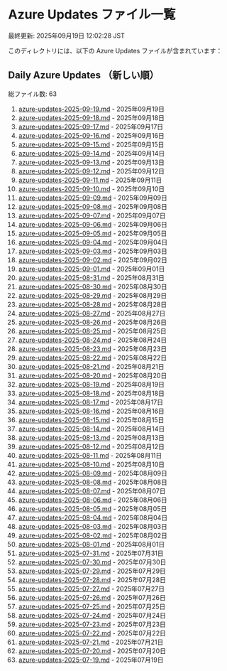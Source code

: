 # Azure Updates ファイル一覧

最終更新: 2025年09月19日 12:02:28 JST

このディレクトリには、以下の Azure Updates ファイルが含まれています：

## Daily Azure Updates （新しい順）

総ファイル数: 63

1. [azure-updates-2025-09-19.md](./azure-updates-2025-09-19.md) - 2025年09月19日
2. [azure-updates-2025-09-18.md](./azure-updates-2025-09-18.md) - 2025年09月18日
3. [azure-updates-2025-09-17.md](./azure-updates-2025-09-17.md) - 2025年09月17日
4. [azure-updates-2025-09-16.md](./azure-updates-2025-09-16.md) - 2025年09月16日
5. [azure-updates-2025-09-15.md](./azure-updates-2025-09-15.md) - 2025年09月15日
6. [azure-updates-2025-09-14.md](./azure-updates-2025-09-14.md) - 2025年09月14日
7. [azure-updates-2025-09-13.md](./azure-updates-2025-09-13.md) - 2025年09月13日
8. [azure-updates-2025-09-12.md](./azure-updates-2025-09-12.md) - 2025年09月12日
9. [azure-updates-2025-09-11.md](./azure-updates-2025-09-11.md) - 2025年09月11日
10. [azure-updates-2025-09-10.md](./azure-updates-2025-09-10.md) - 2025年09月10日
11. [azure-updates-2025-09-09.md](./azure-updates-2025-09-09.md) - 2025年09月09日
12. [azure-updates-2025-09-08.md](./azure-updates-2025-09-08.md) - 2025年09月08日
13. [azure-updates-2025-09-07.md](./azure-updates-2025-09-07.md) - 2025年09月07日
14. [azure-updates-2025-09-06.md](./azure-updates-2025-09-06.md) - 2025年09月06日
15. [azure-updates-2025-09-05.md](./azure-updates-2025-09-05.md) - 2025年09月05日
16. [azure-updates-2025-09-04.md](./azure-updates-2025-09-04.md) - 2025年09月04日
17. [azure-updates-2025-09-03.md](./azure-updates-2025-09-03.md) - 2025年09月03日
18. [azure-updates-2025-09-02.md](./azure-updates-2025-09-02.md) - 2025年09月02日
19. [azure-updates-2025-09-01.md](./azure-updates-2025-09-01.md) - 2025年09月01日
20. [azure-updates-2025-08-31.md](./azure-updates-2025-08-31.md) - 2025年08月31日
21. [azure-updates-2025-08-30.md](./azure-updates-2025-08-30.md) - 2025年08月30日
22. [azure-updates-2025-08-29.md](./azure-updates-2025-08-29.md) - 2025年08月29日
23. [azure-updates-2025-08-28.md](./azure-updates-2025-08-28.md) - 2025年08月28日
24. [azure-updates-2025-08-27.md](./azure-updates-2025-08-27.md) - 2025年08月27日
25. [azure-updates-2025-08-26.md](./azure-updates-2025-08-26.md) - 2025年08月26日
26. [azure-updates-2025-08-25.md](./azure-updates-2025-08-25.md) - 2025年08月25日
27. [azure-updates-2025-08-24.md](./azure-updates-2025-08-24.md) - 2025年08月24日
28. [azure-updates-2025-08-23.md](./azure-updates-2025-08-23.md) - 2025年08月23日
29. [azure-updates-2025-08-22.md](./azure-updates-2025-08-22.md) - 2025年08月22日
30. [azure-updates-2025-08-21.md](./azure-updates-2025-08-21.md) - 2025年08月21日
31. [azure-updates-2025-08-20.md](./azure-updates-2025-08-20.md) - 2025年08月20日
32. [azure-updates-2025-08-19.md](./azure-updates-2025-08-19.md) - 2025年08月19日
33. [azure-updates-2025-08-18.md](./azure-updates-2025-08-18.md) - 2025年08月18日
34. [azure-updates-2025-08-17.md](./azure-updates-2025-08-17.md) - 2025年08月17日
35. [azure-updates-2025-08-16.md](./azure-updates-2025-08-16.md) - 2025年08月16日
36. [azure-updates-2025-08-15.md](./azure-updates-2025-08-15.md) - 2025年08月15日
37. [azure-updates-2025-08-14.md](./azure-updates-2025-08-14.md) - 2025年08月14日
38. [azure-updates-2025-08-13.md](./azure-updates-2025-08-13.md) - 2025年08月13日
39. [azure-updates-2025-08-12.md](./azure-updates-2025-08-12.md) - 2025年08月12日
40. [azure-updates-2025-08-11.md](./azure-updates-2025-08-11.md) - 2025年08月11日
41. [azure-updates-2025-08-10.md](./azure-updates-2025-08-10.md) - 2025年08月10日
42. [azure-updates-2025-08-09.md](./azure-updates-2025-08-09.md) - 2025年08月09日
43. [azure-updates-2025-08-08.md](./azure-updates-2025-08-08.md) - 2025年08月08日
44. [azure-updates-2025-08-07.md](./azure-updates-2025-08-07.md) - 2025年08月07日
45. [azure-updates-2025-08-06.md](./azure-updates-2025-08-06.md) - 2025年08月06日
46. [azure-updates-2025-08-05.md](./azure-updates-2025-08-05.md) - 2025年08月05日
47. [azure-updates-2025-08-04.md](./azure-updates-2025-08-04.md) - 2025年08月04日
48. [azure-updates-2025-08-03.md](./azure-updates-2025-08-03.md) - 2025年08月03日
49. [azure-updates-2025-08-02.md](./azure-updates-2025-08-02.md) - 2025年08月02日
50. [azure-updates-2025-08-01.md](./azure-updates-2025-08-01.md) - 2025年08月01日
51. [azure-updates-2025-07-31.md](./azure-updates-2025-07-31.md) - 2025年07月31日
52. [azure-updates-2025-07-30.md](./azure-updates-2025-07-30.md) - 2025年07月30日
53. [azure-updates-2025-07-29.md](./azure-updates-2025-07-29.md) - 2025年07月29日
54. [azure-updates-2025-07-28.md](./azure-updates-2025-07-28.md) - 2025年07月28日
55. [azure-updates-2025-07-27.md](./azure-updates-2025-07-27.md) - 2025年07月27日
56. [azure-updates-2025-07-26.md](./azure-updates-2025-07-26.md) - 2025年07月26日
57. [azure-updates-2025-07-25.md](./azure-updates-2025-07-25.md) - 2025年07月25日
58. [azure-updates-2025-07-24.md](./azure-updates-2025-07-24.md) - 2025年07月24日
59. [azure-updates-2025-07-23.md](./azure-updates-2025-07-23.md) - 2025年07月23日
60. [azure-updates-2025-07-22.md](./azure-updates-2025-07-22.md) - 2025年07月22日
61. [azure-updates-2025-07-21.md](./azure-updates-2025-07-21.md) - 2025年07月21日
62. [azure-updates-2025-07-20.md](./azure-updates-2025-07-20.md) - 2025年07月20日
63. [azure-updates-2025-07-19.md](./azure-updates-2025-07-19.md) - 2025年07月19日
